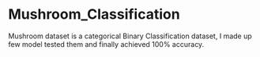# Mushroom_Classification
Mushroom dataset is a categorical Binary Classification dataset, I made up few model tested them and finally achieved 100% accuracy.
